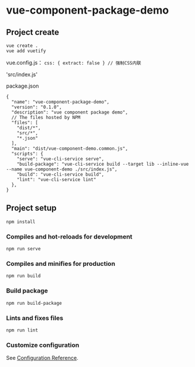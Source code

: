# vue-component-package-demo

## Project create
```
vue create .
vue add vuetify
```

vue.config.js： `css: { extract: false } // 强制CSS内联`

'src/index.js'

package.json
```
{
  "name": "vue-component-package-demo",
  "version": "0.1.0",
  "description": "vue component package demo",
  // The files hosted by NPM
  "files": [
    "dist/*",
    "src/*",
    "*.json"
  ],
  "main": "dist/vue-component-demo.common.js",
  "scripts": {
    "serve": "vue-cli-service serve",
    "build-package": "vue-cli-service build --target lib --inline-vue --name vue-component-demo ./src/index.js",
    "build": "vue-cli-service build",
    "lint": "vue-cli-service lint"
  },
}
```


## Project setup
```
npm install
```

### Compiles and hot-reloads for development
```
npm run serve
```

### Compiles and minifies for production
```
npm run build
```

### Build package
```
npm run build-package
```

### Lints and fixes files
```
npm run lint
```

### Customize configuration
See [Configuration Reference](https://cli.vuejs.org/config/).
